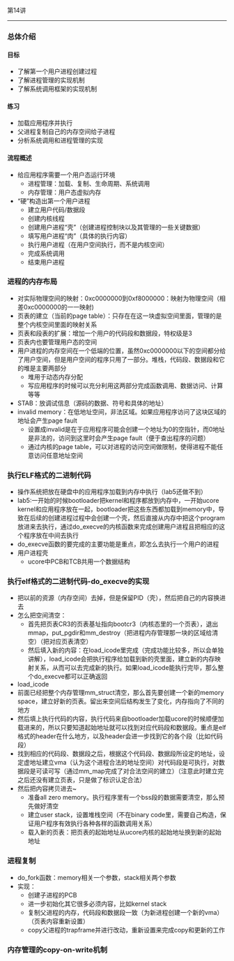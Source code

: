 第14讲

- - -

### 总体介绍
#### 目标
- 了解第一个用户进程创建过程
- 了解进程管理的实现机制
- 了解系统调用框架的实现机制

#### 练习
- 加载应用程序并执行
- 父进程复制自己的内存空间给子进程
- 分析系统调用和进程管理的实现

#### 流程概述
- 给应用程序需要一个用户态运行环境
	- 进程管理：加载、复制、生命周期、系统调用
	- 内存管理：用户态虚拟内存
- “硬”构造出第一个用户进程
	- 建立用户代码/数据段
	- 创建内核线程
	- 创建用户进程“壳”（创建进程控制块以及其管理的一些关键数据）
	- 填写用户进程“肉”（具体的执行内容）
	- 执行用户进程（在用户空间执行，而不是内核空间）
	- 完成系统调用
	- 结束用户进程

### 进程的内存布局
- 对实际物理空间的映射：0xc0000000到0xf8000000：映射为物理空间（相差0xc0000000的一一映射)
- 页表的建立（当前的page table）：只存在在这一块虚拟空间里面，管理的是整个内核空间里面的映射关系
- 页表和段表的扩展：增加一个用户的代码段和数据段，特权级是3
- 页表内也要管理用户态的空间
- 用户进程的内存空间在一个低端的位置，虽然0xc0000000以下的空间都分给了用户空间，但是用户空间的程序只用了一部分。堆栈，代码段、数据段和它的堆是主要两部分
	- 堆用于动态内存分配
	- 写应用程序的时候可以充分利用这两部分完成函数调用、数据访问、计算等等
- STAB：放调试信息（源码的数据、符号和具体的地址）
- invalid memory：在低地址空间，非法区域。如果应用程序访问了这块区域的地址会产生page fault
	- 设置成invalid是在于应用程序可能会创建一个地址为0的空指针，而0地址是非法的，访问到这里时会产生page fault（便于查出程序的问题）
	- 通过内核的page table，可以对进程的访问空间做限制，使得进程不能任意访问任意地址空间

### 执行ELF格式的二进制代码
- 操作系统把放在硬盘中的应用程序加载到内存中执行（lab5还做不到）
- lab5:一开始的时候bootloader把kernel和程序都放到内存中，一开始ucore kernel和应用程序放在一起，bootloader把这些东西都加载到memory中，导致在后续的创建进程过程中会创建一个壳，然后直接从内存中把这个program放进来去执行，通过do_execve的内核函数来完成创建用户进程且把相应的这个程序放在中间去执行
- do_execve函数的要完成的主要功能是重点，即怎么去执行一个用户的进程
- 用户进程壳
	- ucore中PCB和TCB共用一个数据结构

### 执行elf格式的二进制代码-do_execve的实现
- 把以前的资源（内存空间）去掉，但是保留PID（壳），然后把自己的内容换进去
- 怎么把空间清空：
	- 首先把页表CR3的页表基址指向bootcr3（内核态里的一个页表），退出mmap，put_pgdir和mm_destroy（把进程内存管理那一块的区域给清空）（把对应页表清空）
	- 然后填入新的内容：在load_icode里完成（完成功能比较多，所以会单独讲解），load_icode会把执行程序给加载到新的壳里面，建立新的内存映射关系，从而可以去完成新的执行。如果load_icode能执行完毕，那么整个do_execve都可以正确返回
- load_icode
- 前面已经把整个内存管理mm_struct清空，那么首先要创建一个新的memory space，建立好新的页表。留出来空间后结构发生了变化，内存指向了不同的地方
- 然后填上执行代码的内容，执行代码来自bootloader加载ucore的时候顺便加载进来的，所以只要知道起始地址就可以找到对应代码段和数据段。重点是elf格式的header在什么地方，以及header会进一步找到它的各个段（比如代码段）
- 找到相应的代码段、数据段之后，根据这个代码段、数据段所设定的地址，设定虚地址建立vma（认为这个进程合法的地址空间）对代码段是可执行，对数据段是可读可写（通过mm_map完成了对合法空间的建立）（注意此时建立完之后还没有建立页表，只是做了标识认定合法）
- 然后把内容拷贝进去~
	- 准备all zero memory。执行程序里有一个bss段的数据需要清空，那么预先做好清空
	- 建立user stack，设置堆栈空间（不在binary code里，需要自己构造，保证用户程序有效执行各种各样的函数调用关系）
	- 载入新的页表：把页表的起始地址从ucore内核的起始地址换到新的起始地址

### 进程复制
- do_fork函数：memory相关一个参数，stack相关两个参数
- 实现：
	- 创建子进程的PCB
	- 进一步初始化其它很多必须内容，比如kernel stack
	- 复制父进程的内存，代码段和数据段一致（为新进程创建一个新的vma）（页表内容重新设置）
	- copy父进程的trapframe并进行改动，重新设置来完成copy和更新的工作

### 内存管理的copy-on-write机制

